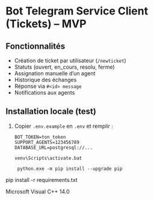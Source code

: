 # Bot Telegram Service Client (Tickets) – MVP

## Fonctionnalités
- Création de ticket par utilisateur (`/newticket`)
- Statuts (ouvert, en_cours, resolu, ferme)
- Assignation manuelle d’un agent
- Historique des échanges
- Réponse via `#<id> message`
- Notifications aux agents

## Installation locale (test)
1. Copier `.env.example` en `.env` et remplir :
   ```env
   BOT_TOKEN=ton_token
   SUPPORT_AGENTS=123456789
   DATABASE_URL=postgresql://...

   venv\Scripts\activate.bat

    python.exe -m pip install --upgrade pip
pip install -r requirements.txt

Microsoft Visual C++ 14.0 